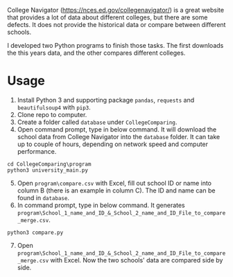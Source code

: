 College Navigator (https://nces.ed.gov/collegenavigator/) is a great website that provides a lot of data about different colleges, but there are some defects. It does not provide the historical data or compare between different schools. 

I developed two Python programs to finish those tasks. The first downloads the this years data, and the other compares different colleges.

# Usage

1. Install Python 3 and supporting package ```pandas```, ```requests``` and ```beautifulsoup4``` with ```pip3```.
2. Clone repo to computer.
3. Create a folder called ```database``` under ```CollegeComparing```.
4. Open command prompt, type in below command. It will download the school data from College Navigator into the ```database``` folder. It can take up to couple of hours, depending on network speed and computer performance.
```
cd CollegeComparing\program
python3 university_main.py
```
5. Open ```program\compare.csv``` with Excel, fill out school ID or name into column B (there is an example in column C). The ID and name can be found in ```database```.
6. In command prompt, type in below command. It generates ```program\School_1_name_and_ID_&_School_2_name_and_ID_File_to_compare_merge.csv```.
```
python3 compare.py
``` 
7. Open ```program\School_1_name_and_ID_&_School_2_name_and_ID_File_to_compare_merge.csv``` with Excel. Now the two schools' data are compared side by side.


